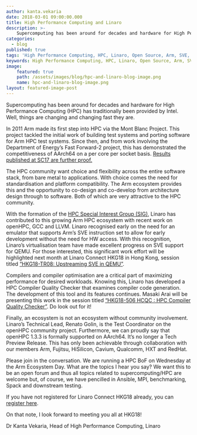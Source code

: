 ```yaml
---
author: kanta.vekaria
date: 2018-03-01 09:00:00.000
title: High Performance Computing and Linaro
description: >-
    Supercomputing has been around for decades and hardware for High Performance Computing (HPC) has traditionally been provided by Intel. Well, things are changing and changing fast they are.
categories:
  - blog
published: true
tags: 'High Performance Computing, HPC, Linaro, Open Source, Arm, SVE, HKG18'
keywords: High Performance Computing, HPC, Linaro, Open Source, Arm, SVE, HKG18
image:
    featured: true
    path: /assets/images/blog/hpc-and-linaro-blog-image.png 
    name: hpc-and-linaro-blog-image.png 
layout: featured-image-post
---
```

Supercomputing has been around for decades and hardware for High Performance Computing (HPC) has traditionally been provided by Intel. Well, things are changing and changing fast they are.

In 2011 Arm made its first step into HPC via the Mont Blanc Project. This project tackled the initial work of building test systems and porting software for Arm HPC test systems. Since then, and from work involving the Department of Energy’s Fast Forward-2 project, this has demonstrated the competitiveness of AArch64 on a per core per socket basis. [Results published at SC17 are further proof.][1]

The HPC community want choice and flexibility across the entire software stack, from bare metal to applications. With choice comes the need for standardisation and platform compatibility. The Arm ecosystem provides this and the opportunity to co-design and co-develop from architecture design through to software. Both of which are very attractive to the HPC community.

With the formation of the [HPC Special Interest Group (SIG)](https://www.linaro.org/sig/hpc/), Linaro has contributed to this growing Arm HPC ecosystem with recent work on openHPC, GCC and LLVM. Linaro recognised early on the need for an emulator that supports Arm’s SVE instruction set to allow for early development without the need for HW access. With this recognition, Linaro’s virtualisation team have made excellent progress on SVE support for QEMU. For those interested, this significant work effort will be highlighted next month at Linaro Connect HKG18 in Hong Kong, session titled [“HKG18-TR08: Upstreaming SVE in QEMU”](https://hkg18.pathable.com/meetings/640450).

Compilers and compiler optimisation are a critical part of maximizing performance for desired workloads. Knowing this, Linaro has developed a HPC Compiler Quality Checker that examines compiler code generation. The development of this tool and its features continues. Masaki Arai will be presenting this work in the session titled [“HKG18-506 HCQC : HPC Compiler Quality Checker”](https://hkg18.pathable.com/meetings/640469). Do look out for it!

Finally, an ecosystem is not an ecosystem without community involvement. Linaro’s Technical Lead, Renato Golin, is the Test Coordinator on the openHPC community project. Furthermore, we can proudly say that openHPC 1.3.3 is formally supported on AArch64. It’s no longer a Tech Preview Release. This has only been achievable through collaboration with our members Arm, Fujitsu, HiSilicon, Cavium, Qualcomm, HXT and RedHat.

Please join in the conversation. We are running a HPC BoF on Wednesday at the Arm Ecosystem Day. What are the topics I hear you say? We want this to be an open forum and thus all topics related to supercomputing/HPC are welcome but, of course, we have pencilled in Ansible, MPI, benchmarking, Spack and downstream testing.

If you have not registered for Linaro Connect HKG18 already, you can [register here](http://connect.linaro.org/attend/).

On that note, I look forward to meeting you all at HKG18!

Dr Kanta Vekaria,
Head of High Performance Computing, Linaro

[1]: https://www.nextplatform.com/2017/11/13/arm-benchmarks-show-hpc-ripe-processor-shakeup/

